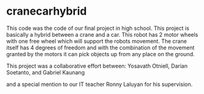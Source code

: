 # cranecarhybrid
This code was the code of our final project in high school.
This project is basically a hybrid between a crane and a car.
This robot has 2 motor wheels with one free wheel which will 
support the robots movement. The crane itself has 4 degrees 
of freedom and with the combination of the movement granted 
by the motors it can pick objects up from any place on the 
ground.

This project was a collaborative effort between:
Yosavath Otniell,
Darian Soetanto, and
Gabriel Kaunang

and a special mention to our IT teacher Ronny Laluyan for his
supervision.
